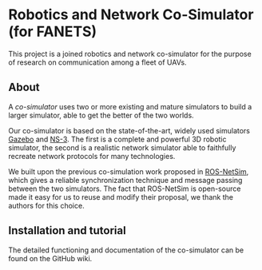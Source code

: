 # Robotics and Network Co-Simulator (for FANETS)
 
This project is a joined robotics and network co-simulator for the purpose of research on communication among a fleet of UAVs.


## About
A *co-simulator* uses two or more existing and mature simulators to build a larger simulator, able to get the better of the two worlds.

Our co-simulator is based on the state-of-the-art, widely used simulators [Gazebo](https://gazebosim.org/home) and [NS-3](https://www.nsnam.org/). The first is a complete and powerful 3D robotic simulator, the second is a realistic network simulator able to faithfully recreate network protocols for many technologies.

We built upon the previous co-simulation work proposed in [ROS-NetSim](https://ieeexplore.ieee.org/document/9345354), which gives a reliable synchronization technique and message passing between the two simulators. The fact that ROS-NetSim is open-source made it easy for us to reuse and modify their proposal, we thank the authors for this choice.

## Installation and tutorial

The detailed functioning and documentation of the co-simulator can be found on the GitHub wiki. 

